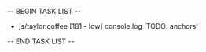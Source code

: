 -- BEGIN TASK LIST --

* js/taylor.coffee
[181 - low]      console.log 'TODO: anchors'


-- END TASK LIST --
